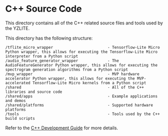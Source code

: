 # C++ Source Code

This directory contains all of the C++ related source files and tools used by the YZLITE.

This directory has the following structure:

```
/tflite_micro_wrapper                        - Tensorflow-Lite Micro Python wrapper, this allows for executing the Tensorflow-Lite Micro interpreter from a Python script
/audio_feature_generator_wrapper             - The AudioFeatureGenerator Python wrapper, this allows for executing the spectrogram generation algorithms from a Python script
/mvp_wrapper                                 - MVP hardware accelerator Python wrapper, this allows for executing the MVP-accelerated Tensorflow-Lite Micro kernels from a Python script
/shared                                      - All of the C++ libraries and source code
/shared/apps                                 - Example applications and demos
/shared/platforms                            - Supported hardware platforms
/tools                                       - Tools used by the C++ build scripts
```

Refer to the [C++ Development Guide](https://github.com/ReRAM-Labs/yzlite/docs/cpp_development/index.html) for more details.
